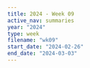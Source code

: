 ```yaml
---
title: 2024 - Week 09
active_nav: summaries
year: "2024"
type: week
filename: "wk09"
start_date: "2024-02-26"
end_date: "2024-03-03"
---
```

